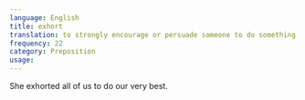 ```yaml
---
language: English
title: exhort
translation: to strongly encourage or persuade someone to do something
frequency: 22
category: Preposition
usage: 
---
```

She exhorted all of us to do our very best.